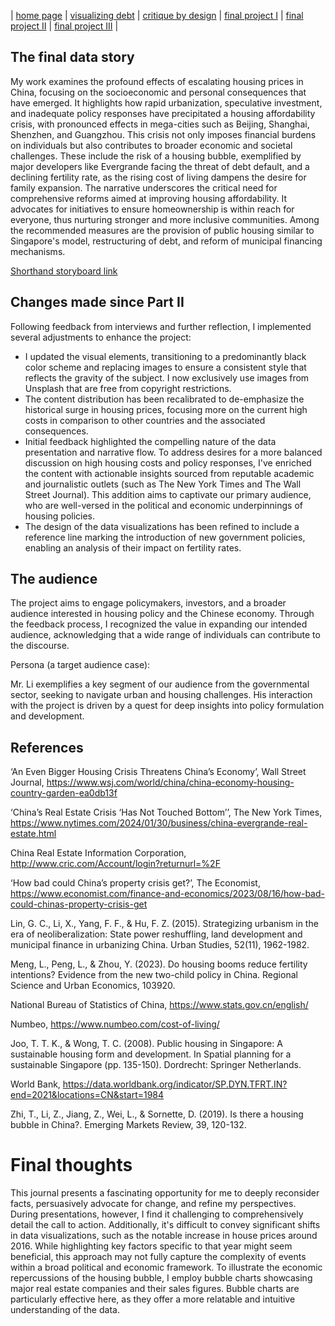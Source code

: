 | [home page](README.md) | [visualizing debt](visualizing-government-debt) | [critique by design](critique-by-design) | [final project I](final-project-part-one) | [final project II](final-project-part-two) | [final project III](final-project-part-three) |

## The final data story

My work examines the profound effects of escalating housing prices in China, focusing on the socioeconomic and personal consequences that have emerged. It highlights how rapid urbanization, speculative investment, and inadequate policy responses have precipitated a housing affordability crisis, with pronounced effects in mega-cities such as Beijing, Shanghai, Shenzhen, and Guangzhou. This crisis not only imposes financial burdens on individuals but also contributes to broader economic and societal challenges. These include the risk of a housing bubble, exemplified by major developers like Evergrande facing the threat of debt default, and a declining fertility rate, as the rising cost of living dampens the desire for family expansion. The narrative underscores the critical need for comprehensive reforms aimed at improving housing affordability. It advocates for initiatives to ensure homeownership is within reach for everyone, thus nurturing stronger and more inclusive communities. Among the recommended measures are the provision of public housing similar to Singapore's model, restructuring of debt, and reform of municipal financing mechanisms.

[Shorthand storyboard link](https://carnegiemellon.shorthandstories.com/the-price-of-houses-is-more-than-expected/index.html)

## Changes made since Part II
Following feedback from interviews and further reflection, I implemented several adjustments to enhance the project:

- I updated the visual elements, transitioning to a predominantly black color scheme and replacing images to ensure a consistent style that reflects the gravity of the subject. I now exclusively use images from Unsplash that are free from copyright restrictions.
- The content distribution has been recalibrated to de-emphasize the historical surge in housing prices, focusing more on the current high costs in comparison to other countries and the associated consequences.
- Initial feedback highlighted the compelling nature of the data presentation and narrative flow. To address desires for a more balanced discussion on high housing costs and policy responses, I've enriched the content with actionable insights sourced from reputable academic and journalistic outlets (such as The New York Times and The Wall Street Journal). This addition aims to captivate our primary audience, who are well-versed in the political and economic underpinnings of housing policies.
- The design of the data visualizations has been refined to include a reference line marking the introduction of new government policies, enabling an analysis of their impact on fertility rates.

## The audience
The project aims to engage policymakers, investors, and a broader audience interested in housing policy and the Chinese economy. Through the feedback process, I recognized the value in expanding our intended audience, acknowledging that a wide range of individuals can contribute to the discourse.

Persona (a target audience case): 

Mr. Li exemplifies a key segment of our audience from the governmental sector, seeking to navigate urban and housing challenges. His interaction with the project is driven by a quest for deep insights into policy formulation and development.

## References
‘An Even Bigger Housing Crisis Threatens China’s Economy’, Wall Street Journal, https://www.wsj.com/world/china/china-economy-housing-country-garden-ea0db13f

‘China’s Real Estate Crisis ‘Has Not Touched Bottom’’, The New York Times, https://www.nytimes.com/2024/01/30/business/china-evergrande-real-estate.html

China Real Estate Information Corporation, http://www.cric.com/Account/login?returnurl=%2F 

‘How bad could China’s property crisis get?’, The Economist, https://www.economist.com/finance-and-economics/2023/08/16/how-bad-could-chinas-property-crisis-get

Lin, G. C., Li, X., Yang, F. F., & Hu, F. Z. (2015). Strategizing urbanism in the era of neoliberalization: State power reshuffling, land development and municipal finance in urbanizing China. Urban Studies, 52(11), 1962-1982.

Meng, L., Peng, L., & Zhou, Y. (2023). Do housing booms reduce fertility intentions? Evidence from the new two-child policy in China. Regional Science and Urban Economics, 103920.

National Bureau of Statistics of China, https://www.stats.gov.cn/english/ 

Numbeo, https://www.numbeo.com/cost-of-living/ 

Joo, T. T. K., & Wong, T. C. (2008). Public housing in Singapore: A sustainable housing form and development. In Spatial planning for a sustainable Singapore (pp. 135-150). Dordrecht: Springer Netherlands.

World Bank, https://data.worldbank.org/indicator/SP.DYN.TFRT.IN?end=2021&locations=CN&start=1984

Zhi, T., Li, Z., Jiang, Z., Wei, L., & Sornette, D. (2019). Is there a housing bubble in China?. Emerging Markets Review, 39, 120-132.

# Final thoughts

This journal presents a fascinating opportunity for me to deeply reconsider facts, persuasively advocate for change, and refine my perspectives. During presentations, however, I find it challenging to comprehensively detail the call to action. Additionally, it's difficult to convey significant shifts in data visualizations, such as the notable increase in house prices around 2016. While highlighting key factors specific to that year might seem beneficial, this approach may not fully capture the complexity of events within a broad political and economic framework. To illustrate the economic repercussions of the housing bubble, I employ bubble charts showcasing major real estate companies and their sales figures. Bubble charts are particularly effective here, as they offer a more relatable and intuitive understanding of the data.
